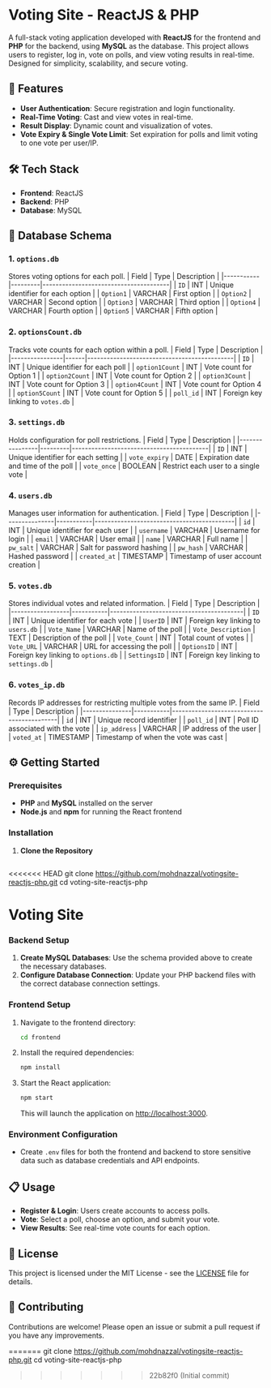 # Voting Site - ReactJS & PHP

A full-stack voting application developed with **ReactJS** for the frontend and **PHP** for the backend, using **MySQL** as the database. This project allows users to register, log in, vote on polls, and view voting results in real-time. Designed for simplicity, scalability, and secure voting.

## 🚀 Features
- **User Authentication**: Secure registration and login functionality.
- **Real-Time Voting**: Cast and view votes in real-time.
- **Result Display**: Dynamic count and visualization of votes.
- **Vote Expiry & Single Vote Limit**: Set expiration for polls and limit voting to one vote per user/IP.

## 🛠️ Tech Stack
- **Frontend**: ReactJS
- **Backend**: PHP
- **Database**: MySQL

## 📂 Database Schema

### 1. `options.db`
Stores voting options for each poll.
| Field     | Type    | Description                           |
|-----------|---------|---------------------------------------|
| `ID`      | INT     | Unique identifier for each option     |
| `Option1` | VARCHAR | First option                          |
| `Option2` | VARCHAR | Second option                         |
| `Option3` | VARCHAR | Third option                          |
| `Option4` | VARCHAR | Fourth option                         |
| `Option5` | VARCHAR | Fifth option                          |

### 2. `optionsCount.db`
Tracks vote counts for each option within a poll.
| Field          | Type | Description                                 |
|----------------|------|---------------------------------------------|
| `ID`           | INT  | Unique identifier for each poll             |
| `option1Count` | INT  | Vote count for Option 1                     |
| `option2Count` | INT  | Vote count for Option 2                     |
| `option3Count` | INT  | Vote count for Option 3                     |
| `option4Count` | INT  | Vote count for Option 4                     |
| `option5Count` | INT  | Vote count for Option 5                     |
| `poll_id`      | INT  | Foreign key linking to `votes.db`           |

### 3. `settings.db`
Holds configuration for poll restrictions.
| Field          | Type    | Description                              |
|----------------|---------|------------------------------------------|
| `ID`           | INT     | Unique identifier for each setting       |
| `vote_expiry`  | DATE    | Expiration date and time of the poll     |
| `vote_once`    | BOOLEAN | Restrict each user to a single vote      |

### 4. `users.db`
Manages user information for authentication.
| Field         | Type      | Description                               |
|---------------|-----------|-------------------------------------------|
| `id`          | INT       | Unique identifier for each user           |
| `username`    | VARCHAR   | Username for login                        |
| `email`       | VARCHAR   | User email                                |
| `name`        | VARCHAR   | Full name                                 |
| `pw_salt`     | VARCHAR   | Salt for password hashing                 |
| `pw_hash`     | VARCHAR   | Hashed password                           |
| `created_at`  | TIMESTAMP | Timestamp of user account creation        |

### 5. `votes.db`
Stores individual votes and related information.
| Field            | Type      | Description                             |
|------------------|-----------|-----------------------------------------|
| `ID`             | INT       | Unique identifier for each vote         |
| `UserID`         | INT       | Foreign key linking to `users.db`       |
| `Vote_Name`      | VARCHAR   | Name of the poll                        |
| `Vote_Description` | TEXT    | Description of the poll                 |
| `Vote_Count`     | INT       | Total count of votes                    |
| `Vote_URL`       | VARCHAR   | URL for accessing the poll              |
| `OptionsID`      | INT       | Foreign key linking to `options.db`     |
| `SettingsID`     | INT       | Foreign key linking to `settings.db`    |

### 6. `votes_ip.db`
Records IP addresses for restricting multiple votes from the same IP.
| Field         | Type      | Description                               |
|---------------|-----------|-------------------------------------------|
| `id`          | INT       | Unique record identifier                  |
| `poll_id`     | INT       | Poll ID associated with the vote          |
| `ip_address`  | VARCHAR   | IP address of the user                    |
| `voted_at`    | TIMESTAMP | Timestamp of when the vote was cast       |

## ⚙️ Getting Started

### Prerequisites
- **PHP** and **MySQL** installed on the server
- **Node.js** and **npm** for running the React frontend

### Installation

1. **Clone the Repository**
   ```bash
<<<<<<< HEAD
   git clone https://github.com/mohdnazzal/votingsite-reactjs-php.git
   cd voting-site-reactjs-php

# Voting Site

### Backend Setup
1. **Create MySQL Databases**: Use the schema provided above to create the necessary databases.
2. **Configure Database Connection**: Update your PHP backend files with the correct database connection settings.

### Frontend Setup
1. Navigate to the frontend directory:
   ```bash
   cd frontend
   ```
2. Install the required dependencies:
   ```bash
   npm install
   ```
3. Start the React application:
   ```bash
   npm start
   ```
   This will launch the application on [http://localhost:3000](http://localhost:3000).

### Environment Configuration
- Create `.env` files for both the frontend and backend to store sensitive data such as database credentials and API endpoints.

## 📋 Usage
- **Register & Login**: Users create accounts to access polls.
- **Vote**: Select a poll, choose an option, and submit your vote.
- **View Results**: See real-time vote counts for each option.

## 📜 License
This project is licensed under the MIT License - see the [LICENSE](LICENSE) file for details.

## 🤝 Contributing
Contributions are welcome! Please open an issue or submit a pull request if you have any improvements.

=======
   git clone https://github.com/mohdnazzal/votingsite-reactjs-php.git
   cd voting-site-reactjs-php
>>>>>>> 22b82f0 (Initial commit)
